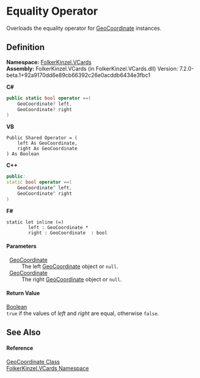 # Equality Operator


Overloads the equality operator for <a href="b5bf71bf-3cb4-c1a6-4a89-904c085dd7f3.md">GeoCoordinate</a> instances.



## Definition
**Namespace:** <a href="67dce261-ab8f-dd0a-4c0c-bc2633c1719e.md">FolkerKinzel.VCards</a>  
**Assembly:** FolkerKinzel.VCards (in FolkerKinzel.VCards.dll) Version: 7.2.0-beta.1+92a9170dd6e89cb66392c26e0acddb6434e3fbc1

**C#**
``` C#
public static bool operator ==(
	GeoCoordinate? left,
	GeoCoordinate? right
)
```
**VB**
``` VB
Public Shared Operator = ( 
	left As GeoCoordinate,
	right As GeoCoordinate
) As Boolean
```
**C++**
``` C++
public:
static bool operator ==(
	GeoCoordinate^ left, 
	GeoCoordinate^ right
)
```
**F#**
``` F#
static let inline (=)
        left : GeoCoordinate * 
        right : GeoCoordinate  : bool
```



#### Parameters
<dl><dt>  <a href="b5bf71bf-3cb4-c1a6-4a89-904c085dd7f3.md">GeoCoordinate</a></dt><dd>The left <a href="b5bf71bf-3cb4-c1a6-4a89-904c085dd7f3.md">GeoCoordinate</a> object or <code>null</code>.</dd><dt>  <a href="b5bf71bf-3cb4-c1a6-4a89-904c085dd7f3.md">GeoCoordinate</a></dt><dd>The right <a href="b5bf71bf-3cb4-c1a6-4a89-904c085dd7f3.md">GeoCoordinate</a> object or <code>null</code>.</dd></dl>

#### Return Value
<a href="https://learn.microsoft.com/dotnet/api/system.boolean" target="_blank" rel="noopener noreferrer">Boolean</a>  
`true` if the values of *left* and *right* are equal, otherwise `false`.

## See Also


#### Reference
<a href="b5bf71bf-3cb4-c1a6-4a89-904c085dd7f3.md">GeoCoordinate Class</a>  
<a href="67dce261-ab8f-dd0a-4c0c-bc2633c1719e.md">FolkerKinzel.VCards Namespace</a>  
